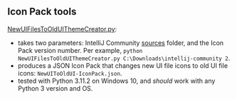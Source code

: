 ## Icon Pack tools

[NewUIFilesToOldUIThemeCreator.py](NewUIFilesToOldUIThemeCreator.py):  
- takes two parameters: IntelliJ Community [sources](https://github.com/JetBrains/intellij-community) folder, and the Icon Pack version number. Per example, `python NewUIFilesToOldUIThemeCreator.py C:\Downloads\intellij-community 2`.
- produces a JSON Icon Pack that changes new UI file icons to old UI file icons: `NewUIToOldUI-IconPack.json`.
- tested with Python 3.11.2 on Windows 10, and *should* work with any Python 3 version and OS.
